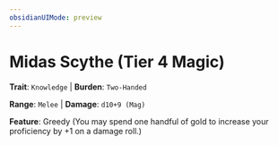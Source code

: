 ```yaml
---
obsidianUIMode: preview
---
```

# Midas Scythe (Tier 4 Magic)

**Trait**: `Knowledge` | **Burden**: `Two-Handed`

**Range**: `Melee` | **Damage**: `d10+9 (Mag)`

**Feature**: Greedy (You may spend one handful of gold to increase your proficiency by +1 on a damage roll.)
